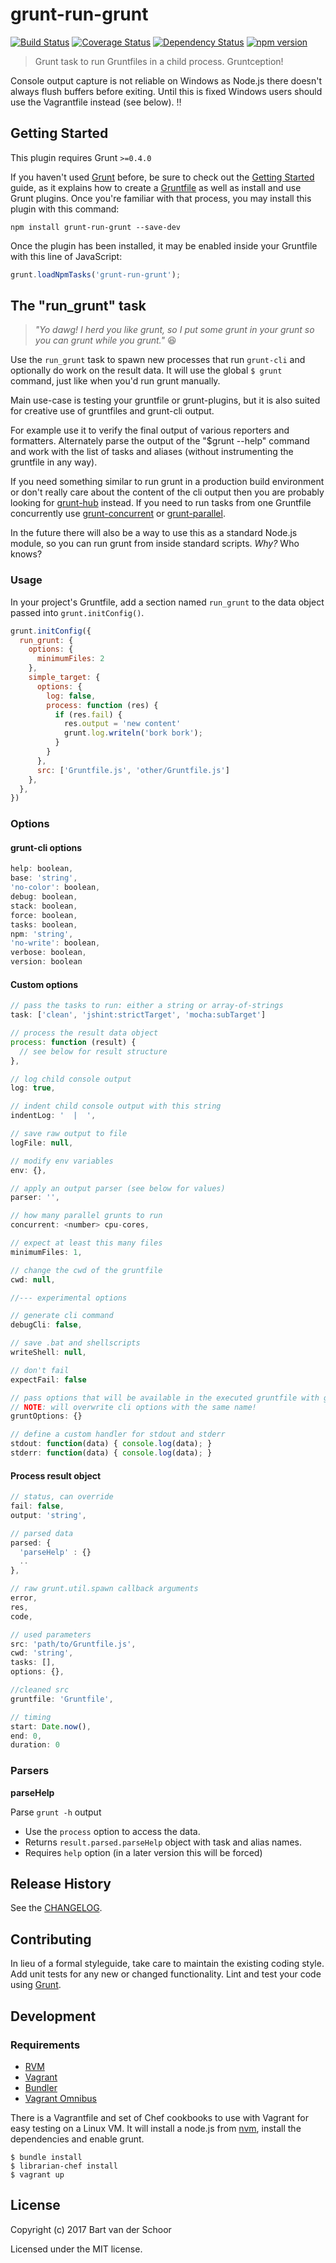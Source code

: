 # grunt-run-grunt

[![Build Status](https://travis-ci.org/Bartvds/grunt-run-grunt.svg?branch=master)](http://travis-ci.org/Bartvds/grunt-run-grunt)
[![Coverage Status](https://coveralls.io/repos/github/Bartvds/grunt-run-grunt/badge.svg?branch=master)](https://coveralls.io/github/Bartvds/grunt-run-grunt?branch=master)
[![Dependency Status](https://gemnasium.com/badges/github.com/Bartvds/grunt-run-grunt.svg)](https://gemnasium.com/github.com/Bartvds/grunt-run-grunt)
[![npm version](https://badge.fury.io/js/grunt-run-grunt.svg)](http://badge.fury.io/js/grunt-run-grunt)


> Grunt task to run Gruntfiles in a child process. Gruntception!

Console output capture is not reliable on Windows as Node.js there doesn't always flush buffers before exiting. Until this is fixed Windows users should use the Vagrantfile instead (see below). :bangbang:


## Getting Started
This plugin requires Grunt `>=0.4.0`

If you haven't used [Grunt](http://gruntjs.com/) before, be sure to check out the [Getting Started](http://gruntjs.com/getting-started) guide, as it explains how to create a [Gruntfile](http://gruntjs.com/sample-gruntfile) as well as install and use Grunt plugins. Once you're familiar with that process, you may install this plugin with this command:

```shell
npm install grunt-run-grunt --save-dev
```

Once the plugin has been installed, it may be enabled inside your Gruntfile with this line of JavaScript:

```js
grunt.loadNpmTasks('grunt-run-grunt');
```


## The "run_grunt" task

> *"Yo dawg! I herd you like grunt, so I put some grunt in your grunt so you can grunt while you grunt."* :laughing:

Use the `run_grunt` task to spawn new processes that run `grunt-cli` and optionally do work on the result data. It will use the global `$ grunt` command, just like when you'd run grunt manually.

Main use-case is testing your gruntfile or grunt-plugins, but it is also suited for creative use of gruntfiles and grunt-cli output. 

For example use it to verify the final output of various reporters and formatters. Alternately parse the output of the "$grunt --help" command and work with the list of tasks and aliases (without instrumenting the gruntfile in any way).

If you need something similar to run grunt in a production build environment or don't really care about the content of the cli output then you are probably looking for [grunt-hub](https://github.com/shama/grunt-hub) instead. If you need to run tasks from one Gruntfile concurrently use [grunt-concurrent](https://github.com/sindresorhus/grunt-concurrent) or [grunt-parallel](https://github.com/iammerrick/grunt-parallel).

In the future there will also be a way to use this as a standard Node.js module, so you can run grunt from inside standard scripts. *Why?* Who knows?

### Usage

In your project's Gruntfile, add a section named `run_grunt` to the data object passed into `grunt.initConfig()`.

```js
grunt.initConfig({
  run_grunt: {
    options: {
      minimumFiles: 2
    },
    simple_target: {
      options: {
        log: false,
        process: function (res) {
          if (res.fail) {
            res.output = 'new content'
            grunt.log.writeln('bork bork');
          }
        }
      },
      src: ['Gruntfile.js', 'other/Gruntfile.js']
    },
  },
})
```
### Options

#### grunt-cli options 

```js
help: boolean,
base: 'string',
'no-color': boolean,
debug: boolean,
stack: boolean,
force: boolean,
tasks: boolean,
npm: 'string',
'no-write': boolean,
verbose: boolean,
version: boolean
```

#### Custom options

```js
// pass the tasks to run: either a string or array-of-strings
task: ['clean', 'jshint:strictTarget', 'mocha:subTarget']

// process the result data object
process: function (result) {
  // see below for result structure
},

// log child console output
log: true,

// indent child console output with this string
indentLog: '  |  ',

// save raw output to file
logFile: null,

// modify env variables
env: {},

// apply an output parser (see below for values)
parser: '',

// how many parallel grunts to run
concurrent: <number> cpu-cores,

// expect at least this many files
minimumFiles: 1,

// change the cwd of the gruntfile
cwd: null,

//--- experimental options

// generate cli command
debugCli: false,

// save .bat and shellscripts
writeShell: null,

// don't fail
expectFail: false

// pass options that will be available in the executed gruntfile with grunt.option('myOption')
// NOTE: will overwrite cli options with the same name!
gruntOptions: {}

// define a custom handler for stdout and stderr
stdout: function(data) { console.log(data); }
stderr: function(data) { console.log(data); }

```

#### Process result object

```js
// status, can override
fail: false,
output: 'string',

// parsed data
parsed: {
  'parseHelp' : {}
  ..
},

// raw grunt.util.spawn callback arguments
error,
res,
code,

// used parameters
src: 'path/to/Gruntfile.js',
cwd: 'string',
tasks: [],
options: {},

//cleaned src
gruntfile: 'Gruntfile',

// timing
start: Date.now(),
end: 0,
duration: 0
```

### Parsers

**parseHelp**

Parse `grunt -h` output

* Use the `process` option to access the data.
* Returns `result.parsed.parseHelp` object with task and alias names.
* Requires `help` option (in a later version this will be forced)


## Release History

See the [CHANGELOG](/CHANGELOG).


## Contributing

In lieu of a formal styleguide, take care to maintain the existing coding style. Add unit tests for any new or changed functionality. Lint and test your code using [Grunt](http://gruntjs.com/).


## Development

### Requirements

  - [RVM](https://rvm.io/)  
  - [Vagrant](https://www.vagrantup.com/)  
  - [Bundler](http://bundler.io/)  
  - [Vagrant Omnibus](https://github.com/chef/vagrant-omnibus)  

There is a Vagrantfile and set of Chef cookbooks to use with Vagrant for easy testing on a Linux VM. It will install a node.js from [nvm](https://github.com/creationix/nvm), install the dependencies and enable grunt.  

```
$ bundle install
$ librarian-chef install
$ vagrant up
```


## License

Copyright (c) 2017 Bart van der Schoor

Licensed under the MIT license.
